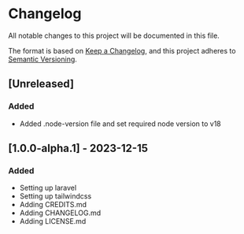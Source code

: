 # Changelog

All notable changes to this project will be documented in this file.

The format is based on [Keep a Changelog](https://keepachangelog.com/en/1.0.0/),
and this project adheres to [Semantic Versioning](https://semver.org/spec/v2.0.0.html).

## [Unreleased]

### Added
* Added .node-version file and set required node version to v18
<!-- ### Changed
### Deprecated
### Removed
### Fixed
### Security -->

## [1.0.0-alpha.1] - 2023-12-15

### Added
* Setting up laravel
* Setting up tailwindcss
* Adding CREDITS.md
* Adding CHANGELOG.md
* Adding LICENSE.md
